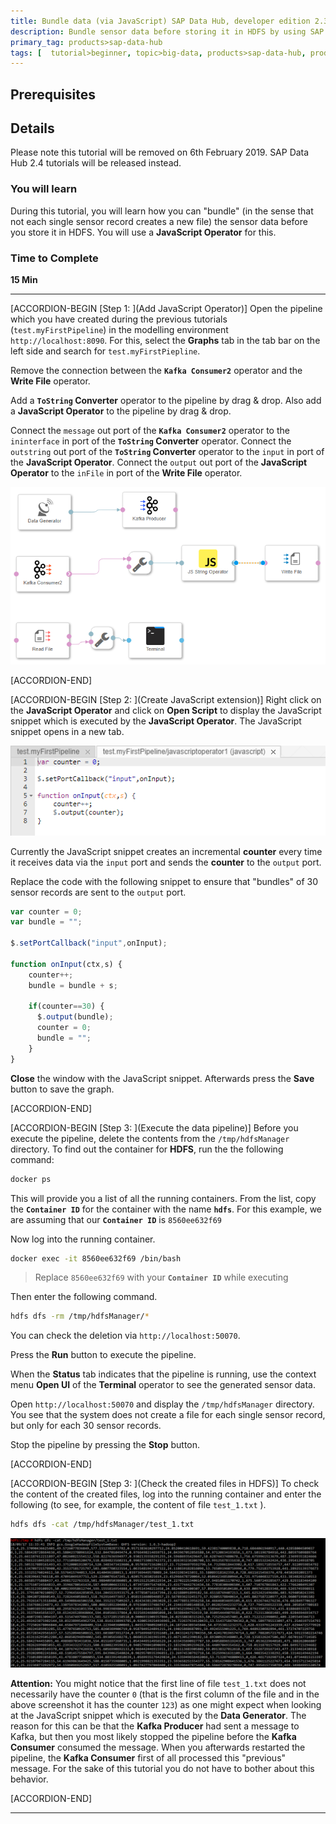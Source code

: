 ```yaml
---
title: Bundle data (via JavaScript) SAP Data Hub, developer edition 2.3
description: Bundle sensor data before storing it in HDFS by using SAP Data Hub, developer edition 2.3.
primary_tag: products>sap-data-hub
tags: [  tutorial>beginner, topic>big-data, products>sap-data-hub, products>sap-vora ]
---
```


## Prerequisites

## Details
Please note this tutorial will be removed on 6th February 2019. SAP Data Hub 2.4 tutorials will be released instead.
### You will learn  
During this tutorial, you will learn how you can "bundle" (in the sense that not each single sensor record creates a new file) the sensor data before you store it in HDFS. You will use a **JavaScript Operator** for this.

### Time to Complete
**15 Min**

---

[ACCORDION-BEGIN [Step 1: ](Add JavaScript Operator)]
Open the pipeline which you have created during the previous tutorials (`test.myFirstPipeline`) in the modelling environment `http://localhost:8090`. For this, select the **Graphs** tab in the tab bar on the left side and search for `test.myFirstPiepline`.

Remove the connection between the **`Kafka Consumer2`** operator and the **Write File** operator.

Add a **`ToString` Converter** operator to the pipeline by drag & drop. Also add a **JavaScript Operator** to the pipeline by drag & drop.

Connect the `message` out port of the **`Kafka Consumer2`** operator to the `ininterface` in port of the **`ToString` Converter** operator. Connect the `outstring` out port of the **`ToString` Converter** operator to the `input` in port of the **JavaScript Operator**. Connect the `output` out port of the **JavaScript Operator** to the `inFile` in port of the **Write File** operator.

![picture_01](./datahub-pipelines-v2-bundledata_01.png)  

[ACCORDION-END]

[ACCORDION-BEGIN [Step 2: ](Create JavaScript extension)]
Right click on the **JavaScript Operator** and click on **Open Script** to display the JavaScript snippet which is executed by the **JavaScript Operator**. The JavaScript snippet opens in a new tab.

![picture_02](./datahub-pipelines-v2-bundledata_02.png)  

Currently the JavaScript snippet creates an incremental **counter** every time it receives data via the `input` port and sends the **counter** to the `output` port.

Replace the code with the following snippet to ensure that "bundles" of 30 sensor records are sent to the `output` port.

```javascript
var counter = 0;
var bundle = "";

$.setPortCallback("input",onInput);

function onInput(ctx,s) {
    counter++;
    bundle = bundle + s;

    if(counter==30) {
      $.output(bundle);
      counter = 0;
      bundle = "";
    }
}
```

**Close** the window with the JavaScript snippet. Afterwards press the **Save** button to save the graph.

[ACCORDION-END]

[ACCORDION-BEGIN [Step 3: ](Execute the data pipeline)]
Before you execute the pipeline, delete the contents from the `/tmp/hdfsManager` directory. To find out the container for **HDFS**, run the the following command:

```sh
docker ps
```
This will provide you a list of all the running containers. From the list, copy the **`Container ID`** for the container with the name **`hdfs`**. For this example, we are assuming that our **`Container ID`** is `8560ee632f69`

Now log into the running container.

```sh
docker exec -it 8560ee632f69 /bin/bash
```
>Replace `8560ee632f69` with your **`Container ID`** while executing

Then enter the following command.

```sh
hdfs dfs -rm /tmp/hdfsManager/*
```

You can check the deletion via `http://localhost:50070`.

Press the **Run** button to execute the pipeline.

When the **Status** tab indicates that the pipeline is running, use the context menu **Open UI** of the **Terminal** operator to see the generated sensor data.

Open `http://localhost:50070` and display the `/tmp/hdfsManager` directory. You see that the system does not create a file for each single sensor record, but only for each 30 sensor records.

Stop the pipeline by pressing the **Stop** button.

[ACCORDION-END]

[ACCORDION-BEGIN [Step 3: ](Check the created files in HDFS)]
To check the content of the created files, log into the running container and enter the following (to see, for example, the content of file `test_1.txt` ).

```sh
hdfs dfs -cat /tmp/hdfsManager/test_1.txt
```


![picture_03](./datahub-pipelines-v2-bundledata_03.png)  

**Attention:** You might notice that the first line of file `test_1.txt` does not necessarily have the counter `0` (that is the first column of the file and in the above screenshot it has the counter `123`) as one might expect when looking at the JavaScript snippet which is executed by the **Data Generator**. The reason for this can be that the **Kafka Producer** had sent a message to Kafka, but then you most likely stopped the pipeline before the **Kafka Consumer** consumed the message. When you afterwards restarted the pipeline, the **Kafka Consumer** first of all processed this "previous" message. For the sake of this tutorial you do not have to bother about this behavior.

[ACCORDION-END]

---

